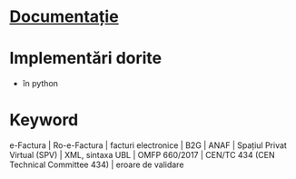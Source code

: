 # [Documentație](https://github.com/e-factura-ti-as/docs)

# Implementări dorite

- în python

# Keyword

e-Factura | Ro-e-Factura | facturi electronice | B2G | ANAF | Spațiul Privat Virtual (SPV) | XML, sintaxa UBL | OMFP 660/2017 | CEN/TC 434 (CEN Technical Committee 434) | eroare de validare
